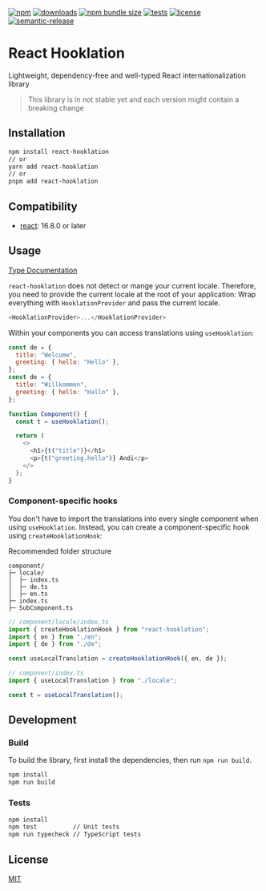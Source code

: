 [![npm](https://img.shields.io/npm/v/react-hooklation)](https://www.npmjs.com/package/react-hooklation)
[![downloads](https://img.shields.io/npm/dm/react-hooklation)](https://www.npmjs.com/package/react-hooklation)
[![npm bundle size](https://img.shields.io/bundlephobia/minzip/react-hooklation)](https://bundlephobia.com/package/react-hooklation)
[![tests](https://github.com/andipaetzold/react-hooklation/actions/workflows/push.yml/badge.svg?branch=main)](https://github.com/andipaetzold/react-hooklation/actions/workflows/push.yml?query=branch%3Amain)
[![license](https://img.shields.io/github/license/andipaetzold/react-hooklation)](https://github.com/andipaetzold/react-hooklation/blob/main/LICENSE)
[![semantic-release](https://img.shields.io/badge/%20%20%F0%9F%93%A6%F0%9F%9A%80-semantic--release-e10079.svg)](https://github.com/semantic-release/semantic-release)

# React Hooklation

Lightweight, dependency-free and well-typed React internationalization library

> This library is in not stable yet and each version might contain a breaking change

## Installation

```sh
npm install react-hooklation
// or
yarn add react-hooklation
// or
pnpm add react-hooklation
```

## Compatibility

- [react](https://www.npmjs.com/package/react): 16.8.0 or later

## Usage

[Type Documentation](https://andipaetzold.github.io/react-hooklation)

`react-hooklation` does not detect or mange your current locale. Therefore, you need to provide the current locale at the root of your application: Wrap everything with `HooklationProvider` and pass the current locale.

```javascript
<HooklationProvider>...</HooklationProvider>
```

Within your components you can access translations using `useHooklation`:

```javascript
const de = {
  title: "Welcome",
  greeting: { hello: "Hello" },
};
const de = {
  title: "Willkommen",
  greeting: { hello: "Hallo" },
};

function Component() {
  const t = useHooklation();

  return (
    <>
      <h1>{t("title")}</h1>
      <p>{t("greeting.hello")} Andi</p>
    </>
  );
}
```

### Component-specific hooks

You don't have to import the translations into every single component when using `useHooklation`. Instead, you can create a component-specific hook using `createHooklationHook`:

Recommended folder structure

```
component/
├─ locale/
│  ├─ index.ts
│  ├─ de.ts
│  ├─ en.ts
├─ index.ts
├─ SubComponent.ts
```

```typescript
// component/locale/index.ts
import { createHooklationHook } from "react-hooklation";
import { en } from "./en";
import { de } from "./de";

const useLocalTranslation = createHooklationHook({ en, de });

// component/index.ts
import { useLocalTranslation } from "./locale";

const t = useLocalTranslation();
```

## Development

### Build

To build the library, first install the dependencies, then run `npm run build`.

```sh
npm install
npm run build
```

### Tests

```sh
npm install
npm test          // Unit tests
npm run typecheck // TypeScript tests
```

## License

[MIT](LICENSE)
